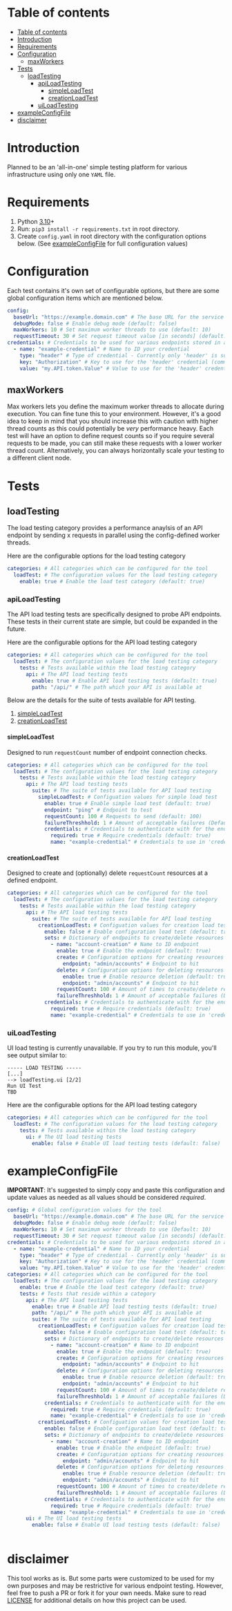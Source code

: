 # Table of contents

- [Table of contents](#table-of-contents)
- [Introduction](#introduction)
- [Requirements](#requirements)
- [Configuration](#configuration)
  - [maxWorkers](#maxworkers)
- [Tests](#tests)
  - [loadTesting](#loadtesting)
    - [apiLoadTesting](#apiloadtesting)
      - [simpleLoadTest](#simpleloadtest)
      - [creationLoadTest](#creationloadtest)
    - [uiLoadTesting](#uiloadtesting)
- [exampleConfigFile](#exampleconfigfile)
- [disclaimer](#disclaimer)

# Introduction

Planned to be an 'all-in-one' simple testing platform for various infrastructure using only one `YAML` file.

# Requirements

1. Python [3.10](https://www.python.org/downloads/release/python-3100/)+
2. Run: `pip3 install -r requirements.txt` in root directory.
3. Create `config.yaml` in root directory with the configuration options below. (See [exampleConfigFile](#exampleconfigfile) for full configuration values)

# Configuration

Each test contains it's own set of configurable options, but there are some global configuration items which are mentioned below.

```yaml
config:
  baseUrl: "https://example.domain.com" # The base URL for the service which you are testing
  debugMode: false # Enable debug mode (default: false)
  maxWorkers: 10 # Set maximum worker threads to use (default: 10)
  requestTimeout: 30 # Set request timeout value [in seconds] (default: 30)
credentials: # Credentials to be used for various endpoints stored in a disctionary structure
  - name: "example-credential" # Name to ID your credential
    type: "header" # Type of credential - Currently only 'header' is supported
    key: "Authorization" # Key to use for the 'header' credential (commonly: Authorization)
    value: "my.API.token.Value" # Value to use for the 'header' credential (I.e API token)
```

## maxWorkers

Max workers lets you define the maximum worker threads to allocate during execution. You can fine tune this to your environment. However, it's a good idea to keep in mind that you should increase this with caution with higher thread counts as this could potentially be _very_ performance heavy. Each test will have an option to define request counts so if you require several requests to be made, you can still make these requests with a lower worker thread count. Alternatively, you can always horizontally scale your testing to a different client node.

# Tests

## loadTesting

The load testing category provides a performance anaylsis of an API endpoint by sending x requests in parallel using the config-defined worker threads.

Here are the configurable options for the load testing category

```yaml
categories: # All categories which can be configured for the tool
  loadTest: # The configuration values for the load testing category
    enable: true # Enable the load test category (default: true)
```

### apiLoadTesting

The API load testing tests are specifically designed to probe API endpoints. These tests in their current state are simple, but could be expanded in the future. 

Here are the configurable options for the API load testing category

```yaml
categories: # All categories which can be configured for the tool
  loadTest: # The configuration values for the load testing category
    tests: # Tests available within the load testing category
      api: # The API load testing tests
        enable: true # Enable API load testing tests (default: true)
        path: "/api/" # The path which your API is available at
```

Below are the details for the suite of tests available for API testing.

1. [simpleLoadTest](#simpleloadtest)
2. [creationLoadTest](#creationloadtest)



#### simpleLoadTest

Designed to run `requestCount` number of endpoint connection checks.

```yaml
categories: # All categories which can be configured for the tool
  loadTest: # The configuration values for the load testing category
    tests: # Tests available within the load testing category
      api: # The API load testing tests
        suite: # The suite of tests available for API load testing
          simpleLoadTest: # Configuation values for simple load test
            enable: true # Enable simple load test (default: true)
            endpoint: "ping" # Endpoint to test
            requestCount: 100 # Requests to send (default: 100)
            failureThreshhold: 1 # Amount of acceptable failures (Default: 1)
            credentials: # Credentials to authenticate with for the endpoint
              required: true # Require credentials (default: true)
              name: "example-credential" # Credentials to use in 'credentials' dictionary
```

#### creationLoadTest

Designed to create and (optionally) delete `requestCount` resources at a defined endpoint.

```yaml
categories: # All categories which can be configured for the tool
  loadTest: # The configuration values for the load testing category
    tests: # Tests available within the load testing category
      api: # The API load testing tests
        suite: # The suite of tests available for API load testing
          creationLoadTest: # Configuation values for creation load test
            enable: false # Enable configuration load test (default: true)
            sets: # Dictionary of endpoints to create/delete resources
              - name: "account-creation" # Name to ID endpoint
                enable: true # Enable the endpoint (default: true)
                create: # Configuration options for creating resources
                  endpoint: "admin/accounts" # Endpoint to hit
                delete: # Configuration options for deleting resources
                  enable: true # Enable resource deletion (default: true)
                  endpoint: "admin/accounts" # Endpoint to hit
                requestCount: 100 # Amount of times to create/delete resources (default: 100)
                failureThreshhold: 1 # Amount of acceptable failures (Default: 1)
            credentials: # Credentials to authenticate with for the endpoint
              required: true # Require credentials (default: true)
              name: "example-credential" # Credentials to use in 'credentials' dictionary
```

### uiLoadTesting

UI load testing is currently unavailable. If you try to run this module, you'll see output similar to:

```
----- LOAD TESTING -----
[...]
--> loadTesting.ui [2/2]
Run UI Test
TBD
```

Here are the configurable options for the API load testing category

```yaml
categories: # All categories which can be configured for the tool
  loadTest: # The configuration values for the load testing category
    tests: # Tests available within the load testing category
      ui: # The UI load testing tests
        enable: false # Enable UI load testing tests (default: false)
```

# exampleConfigFile

**IMPORTANT**: It's suggested to simply copy and paste this configuration and update values as needed as all values should be considered _required_.

```yaml
config: # Global configuration values for the tool
  baseUrl: "https://example.domain.com" # The base URL for the service which you are testing
  debugMode: false # Enable debug mode (default: false)
  maxWorkers: 10 # Set maximum worker threads to use (Default: 10)
  requestTimeout: 30 # Set request timeout value [in seconds] (default: 30)
credentials: # Credentials to be used for various endpoints stored in a disctionary structure
  - name: "example-credential" # Name to ID your credential
    type: "header" # Type of credential - Currently only 'header' is supported
    key: "Authorization" # Key to use for the 'header' credential (commonly: Authorization)
    value: "my.API.token.Value" # Value to use for the 'header' credential (I.e API token)
categories: # All categories which can be configured for the tool
  loadTest: # The configuration values for the load testing category
    enable: true # Enable the load test category (default: true)
    tests: # Tests that reside within a category
      api: # The API load testing tests
        enable: true # Enable API load testing tests (default: true)
        path: "/api/" # The path which your API is available at
        suite: # The suite of tests available for API load testing
          creationLoadTest: # Configuation values for creation load test
            enable: false # Enable configuration load test (default: true)
            sets: # Dictionary of endpoints to create/delete resources
              - name: "account-creation" # Name to ID endpoint
                enable: true # Enable the endpoint (default: true)
                create: # Configuration options for creating resources
                  endpoint: "admin/accounts" # Endpoint to hit
                delete: # Configuration options for deleting resources
                  enable: true # Enable resource deletion (default: true)
                  endpoint: "admin/accounts" # Endpoint to hit
                requestCount: 100 # Amount of times to create/delete resources (default: 100)
                failureThreshhold: 1 # Amount of acceptable failures (Default: 1)
            credentials: # Credentials to authenticate with for the endpoint
              required: true # Require credentials (default: true)
              name: "example-credential" # Credentials to use in 'credentials' dictionary
          creationLoadTest: # Configuation values for creation load test
            enable: false # Enable configuration load test (default: true)
            sets: # Dictionary of endpoints to create/delete resources
              - name: "account-creation" # Name to ID endpoint
                enable: true # Enable the endpoint (default: true)
                create: # Configuration options for creating resources
                  endpoint: "admin/accounts" # Endpoint to hit
                delete: # Configuration options for deleting resources
                  enable: true # Enable resource deletion (default: true)
                  endpoint: "admin/accounts" # Endpoint to hit
                requestCount: 100 # Amount of times to create/delete resources (default: 100)
                failureThreshhold: 1 # Amount of acceptable failures (Default: 1)
            credentials: # Credentials to authenticate with for the endpoint
              required: true # Require credentials (default: true)
              name: "example-credential" # Credentials to use in 'credentials' dictionary
      ui: # The UI load testing tests
        enable: false # Enable UI load testing tests (default: false)
   
```
# disclaimer

This tool works as is. But some parts were customized to be used for my own purposes and may be restrictive for various endpoint testing. However, feel free to push a PR or fork it for your own needs. Make sure to read [LICENSE](LICENSE) for additional details on how this project can be used.
